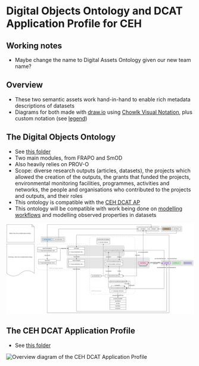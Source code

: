 # Digital Objects Ontology and DCAT Application Profile for CEH

## Working notes

- Maybe change the name to Digital Assets Ontology given our new team name?

## Overview

- These two semantic assets work hand-in-hand to enable rich metadata descriptions of datasets
- Diagrams for both made with [draw.io](https://www.drawio.com/) using [Chowlk Visual Notation](https://chowlk.linkeddata.es/notation.html), plus custom notation (see [legend](/legend.png))

## The Digital Objects Ontology

- See [this folder](/ontology/)
- Two main modules, from FRAPO and SmOD
- Also heavily relies on PROV-O
- Scope: diverse research outputs (articles, datasets), the projects which allowed the creation of the outputs, the grants that funded the projects, environmental monitoring facilities, programmes, activities and networks, the people and organisations who contributed to the projects and outputs, and their roles
- This ontology is compatible with the [CEH DCAT AP](/CEH-DCAT-AP/)
- This ontology will be compatible with work being done on [modelling workflows](https://github.com/NERC-CEH/workflows-ontology) and modelling observed properties in datasets

![Diagram of the Digital Objects Ontology](/ontology/digital_objects_ontology.svg)

## The CEH DCAT Application Profile

- See [this folder](/CEH-DCAT-AP/)

![Overview diagram of the CEH DCAT Application Profile](/CEH-DCAT-AP/dcat.svg)
